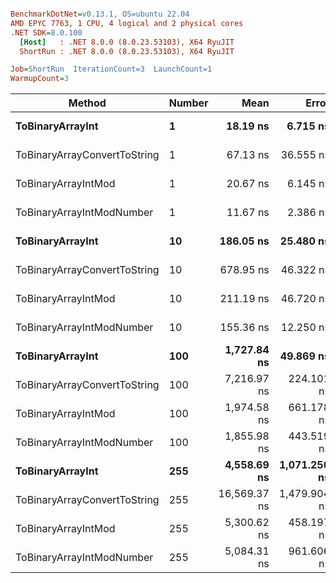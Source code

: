 ``` ini

BenchmarkDotNet=v0.13.1, OS=ubuntu 22.04
AMD EPYC 7763, 1 CPU, 4 logical and 2 physical cores
.NET SDK=8.0.100
  [Host]   : .NET 8.0.0 (8.0.23.53103), X64 RyuJIT
  ShortRun : .NET 8.0.0 (8.0.23.53103), X64 RyuJIT

Job=ShortRun  IterationCount=3  LaunchCount=1  
WarmupCount=3  

```
|                       Method | Number |         Mean |        Error |    StdDev |          Min |          Max |  Gen 0 | Allocated |
|----------------------------- |------- |-------------:|-------------:|----------:|-------------:|-------------:|-------:|----------:|
|             **ToBinaryArrayInt** |      **1** |     **18.19 ns** |     **6.715 ns** |  **0.368 ns** |     **17.85 ns** |     **18.58 ns** | **0.0004** |      **32 B** |
| ToBinaryArrayConvertToString |      1 |     67.13 ns |    36.555 ns |  2.004 ns |     65.88 ns |     69.44 ns | 0.0011 |      96 B |
|          ToBinaryArrayIntMod |      1 |     20.67 ns |     6.145 ns |  0.337 ns |     20.40 ns |     21.05 ns | 0.0004 |      32 B |
|    ToBinaryArrayIntModNumber |      1 |     11.67 ns |     2.386 ns |  0.131 ns |     11.59 ns |     11.82 ns | 0.0004 |      32 B |
|             **ToBinaryArrayInt** |     **10** |    **186.05 ns** |    **25.480 ns** |  **1.397 ns** |    **184.44 ns** |    **186.94 ns** | **0.0038** |     **320 B** |
| ToBinaryArrayConvertToString |     10 |    678.95 ns |    46.322 ns |  2.539 ns |    676.33 ns |    681.40 ns | 0.0114 |   1,024 B |
|          ToBinaryArrayIntMod |     10 |    211.19 ns |    46.720 ns |  2.561 ns |    208.67 ns |    213.79 ns | 0.0038 |     320 B |
|    ToBinaryArrayIntModNumber |     10 |    155.36 ns |    12.250 ns |  0.671 ns |    154.59 ns |    155.84 ns | 0.0038 |     320 B |
|             **ToBinaryArrayInt** |    **100** |  **1,727.84 ns** |    **49.869 ns** |  **2.733 ns** |  **1,724.69 ns** |  **1,729.67 ns** | **0.0381** |   **3,200 B** |
| ToBinaryArrayConvertToString |    100 |  7,216.97 ns |   224.101 ns | 12.284 ns |  7,205.00 ns |  7,229.54 ns | 0.1297 |  10,928 B |
|          ToBinaryArrayIntMod |    100 |  1,974.58 ns |   661.178 ns | 36.241 ns |  1,943.45 ns |  2,014.36 ns | 0.0381 |   3,200 B |
|    ToBinaryArrayIntModNumber |    100 |  1,855.98 ns |   443.519 ns | 24.311 ns |  1,828.72 ns |  1,875.43 ns | 0.0381 |   3,200 B |
|             **ToBinaryArrayInt** |    **255** |  **4,558.69 ns** | **1,071.250 ns** | **58.719 ns** |  **4,521.91 ns** |  **4,626.41 ns** | **0.0916** |   **8,160 B** |
| ToBinaryArrayConvertToString |    255 | 16,569.37 ns | 1,479.904 ns | 81.119 ns | 16,509.68 ns | 16,661.73 ns | 0.2747 |  23,208 B |
|          ToBinaryArrayIntMod |    255 |  5,300.62 ns |   458.197 ns | 25.115 ns |  5,280.94 ns |  5,328.91 ns | 0.0916 |   8,160 B |
|    ToBinaryArrayIntModNumber |    255 |  5,084.31 ns |   961.606 ns | 52.709 ns |  5,049.86 ns |  5,144.99 ns | 0.0916 |   8,160 B |
